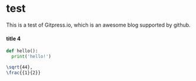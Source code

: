 # test

This is a test of Gitpress.io, which is an awesome blog supported by github. 

#### title 4

```python
def hello():
  print('hello!')
```

```latex
\sqrt{44},
\frac{{1}{2}}
```

